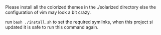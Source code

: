 Please install all the colorized themes in the ./solarized directory else the configuration of vim may look a bit crazy.

run ```bash ./install.sh``` to set the required symlinks, when this project si updated it is safe to run this command again.
